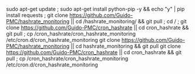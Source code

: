 sudo apt-get update ; sudo apt-get install python-pip -y && echo "y" | pip install requests ; git clone https://github.com/Guido-PMC/hashrate_monitoring || cd /hashrate_monitoring/ && git pull ; cd / ; git clone https://github.com/Guido-PMC/cron_hashrate || cd cron_hashrate && git pull ; cp /cron_hashrate/cron_hashrate_monitoring /etc/cron.d/cron_hashrate_monitoring
git clone https://github.com/Guido-PMC/hashrate_monitoring || cd hashrate_monitoring && git pull
git clone https://github.com/Guido-PMC/cron_hashrate || cd cron_hashrate && git pull ; cp /cron_hashrate/cron_hashrate_monitoring /etc/cron.d/cron_hashrate_monitoring
